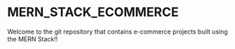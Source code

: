 # MERN_STACK_ECOMMERCE
Welcome to the git repository that contains e-commerce projects built using the MERN Stack!!
